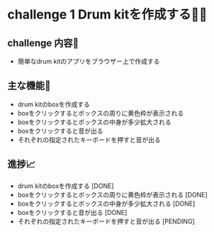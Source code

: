 # challenge 1 Drum kitを作成する🥁🥁
## challenge 内容📒
- 簡単なdrum kitのアプリをブラウザー上で作成する

## 主な機能🔧
- drum kitのboxを作成する
- boxをクリックするとボックスの周りに黄色枠が表示される
- boxをクリックするとボックスの中身が多少拡大される
- boxをクリックすると音が出る
- それぞれの指定されたキーボードを押すと音が出る

## 進捗📈
- drum kitのboxを作成する [DONE]
- boxをクリックするとボックスの周りに黄色枠が表示される [DONE]
- boxをクリックするとボックスの中身が多少拡大される [DONE]
- boxをクリックすると音が出る [DONE]
- それぞれの指定されたキーボードを押すと音が出る [PENDING]
